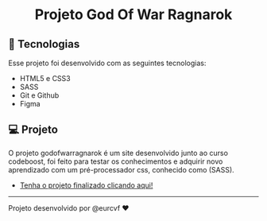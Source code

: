 <h1 align="center"> Projeto God Of War Ragnarok </h1>

## 🚀 Tecnologias

Esse projeto foi desenvolvido com as seguintes tecnologias:

- HTML5 e CSS3
- SASS
- Git e Github
- Figma

## 💻 Projeto

O projeto godofwarragnarok é um site desenvolvido junto ao curso codeboost, foi feito para testar os conhecimentos e
adquirir novo aprendizado com um pré-processador css, conhecido como (SASS).

- [Tenha o projeto finalizado clicando aqui! ](https://github.com/eurcvf/godofwarragnarok)

---

Projeto desenvolvido por @eurcvf ♥
